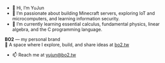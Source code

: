 - 👋 Hi, I’m YuJun
- 👀 I’m passionate about building Minecraft servers, exploring IoT and microcomputers, and learning information security.
- 🌱 I’m currently learning essential calculus, fundamental physics, linear algebra, and the C programming language.

 **BO2** — my personal brand  
🔖 A space where I explore, build, and share ideas at [bo2.tw](https://bo2.tw)


- 📫 Reach me at [yujun@bo2.tw](mailto:yujun@bo2.tw)

<!---
YuJun-BO2/YuJun-BO2 is a ✨ special ✨ repository because its `README.md` (this file) appears on your GitHub profile.
You can click the Preview link to take a look at your changes.
--->
